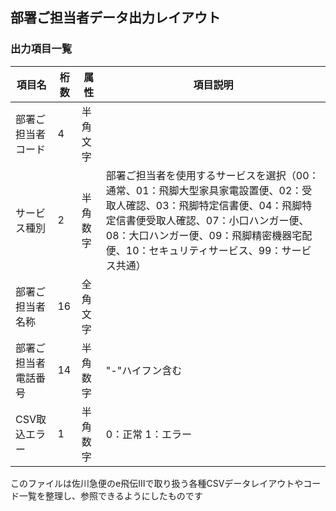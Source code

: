 ## 部署ご担当者データ出力レイアウト

### 出力項目一覧

| 項目名 | 桁数 | 属性 | 項目説明 |
|--------|------|------|----------|
| 部署ご担当者コード | 4 | 半角文字 | |
| サービス種別 | 2 | 半角数字 | 部署ご担当者を使用するサービスを選択（00：通常、01：飛脚大型家具家電設置便、02：受取人確認、03：飛脚特定信書便、04：飛脚特定信書便受取人確認、07：小口ハンガー便、08：大口ハンガー便、09：飛脚精密機器宅配便、10：セキュリティサービス、99：サービス共通） |
| 部署ご担当者名称 | 16 | 全角文字 | |
| 部署ご担当者電話番号 | 14 | 半角数字 | "-"ハイフン含む |
| CSV取込エラー | 1 | 半角数字 | 0：正常 1：エラー |

このファイルは佐川急便のe飛伝Ⅲで取り扱う各種CSVデータレイアウトやコード一覧を整理し、参照できるようにしたものです